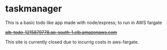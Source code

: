 # taskmanager
This is a basic todo like app made with node/express; to run in AWS fargate

~~[alb-todo-1215879778.ap-south-1.elb.amazonaws.com](alb-todo-1215879778.ap-south-1.elb.amazonaws.com)~~

This site is currently closed due to incurrig costs in aws-fargate.
